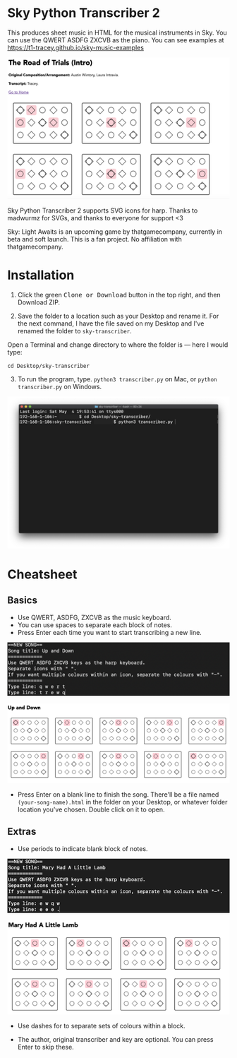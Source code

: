 # Sky Python Transcriber 2
This produces sheet music in HTML for the musical instruments in Sky. You can use the QWERT ASDFG ZXCVB as the piano. You can see examples at https://t1-tracey.github.io/sky-music-examples

![the road of trials in Sky SVG piano icons](https://raw.githubusercontent.com/t1-tracey/sky-python-transcriber-2/master/images/road-of-trials-sneak-peek.png)

Sky Python Transcriber 2 supports SVG icons for harp. Thanks to madwurmz for SVGs, and thanks to everyone for support <3

Sky: Light Awaits is an upcoming game by thatgamecompany, currently in beta and soft launch. This is a fan project. No affiliation with thatgamecompany.

# Installation

1. Click the green <kbd>Clone or Download</kbd> button in the top right, and then Download ZIP.

2. Save the folder to a location such as your Desktop and rename it. For the next command, I have the file saved on my Desktop and I've renamed the folder to `sky-transcriber`.

Open a Terminal and change directory to where the folder is — here I would type:

```
cd Desktop/sky-transcriber
```

3. To run the program, type. `python3 transcriber.py` on Mac, or `python transcriber.py` on Windows.

![terminal-with-instructions.png](https://github.com/t1-tracey/sky-python-transcriber-2/blob/master/images/terminal-desktop-directory.png)

# Cheatsheet

## Basics
- Use QWERT, ASDFG, ZXCVB as the music keyboard.
- You can use spaces to separate each block of notes.
- Press Enter each time you want to start transcribing a new line.

![Up and Down song example in Terminal with Q W E R T keys](https://github.com/t1-tracey/sky-python-transcriber-2/blob/master/images/up-and-down-song-example.png)

![Up and Down song render](https://github.com/t1-tracey/sky-python-transcriber-2/blob/master/images/up-and-down-song-render.png)

- Press Enter on a blank line to finish the song. There'll be a file named `(your-song-name).html` in the folder on your Desktop, or whatever folder location you've chosen. Double click on it to open.

## Extras

- Use periods to indicate blank block of notes.

![Mary Had A Little Lamb in CLI](https://github.com/t1-tracey/sky-python-transcriber-2/blob/master/images/mary-had-a-little-lamb-cli.png)

![Mary Had A Little Lamb render](https://github.com/t1-tracey/sky-python-transcriber-2/blob/master/images/mary-had-a-little-lamb-render.png)

- Use dashes for to separate sets of colours within a block.



- The author, original transcriber and key are optional. You can press Enter to skip these.  
